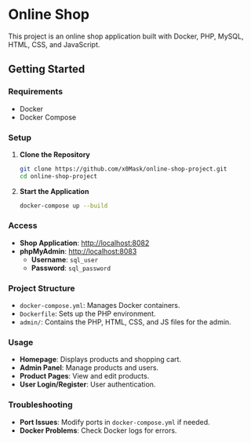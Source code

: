 # Online Shop

This project is an online shop application built with Docker, PHP, MySQL, HTML, CSS, and JavaScript.

## Getting Started

### Requirements

- Docker
- Docker Compose

### Setup

1. **Clone the Repository**

   ```bash
   git clone https://github.com/x0Mask/online-shop-project.git
   cd online-shop-project
   ```

2. **Start the Application**

   ```bash
   docker-compose up --build
   ```

### Access

- **Shop Application**: [http://localhost:8082](http://localhost:8082)
- **phpMyAdmin**: [http://localhost:8083](http://localhost:8083)
  - **Username**: `sql_user`
  - **Password**: `sql_password`

### Project Structure

- `docker-compose.yml`: Manages Docker containers.
- `Dockerfile`: Sets up the PHP environment.
- `admin/`: Contains the PHP, HTML, CSS, and JS files for the admin.


### Usage

- **Homepage**: Displays products and shopping cart.
- **Admin Panel**: Manage products and users.
- **Product Pages**: View and edit products.
- **User Login/Register**: User authentication.

### Troubleshooting

- **Port Issues**: Modify ports in `docker-compose.yml` if needed.
- **Docker Problems**: Check Docker logs for errors.
